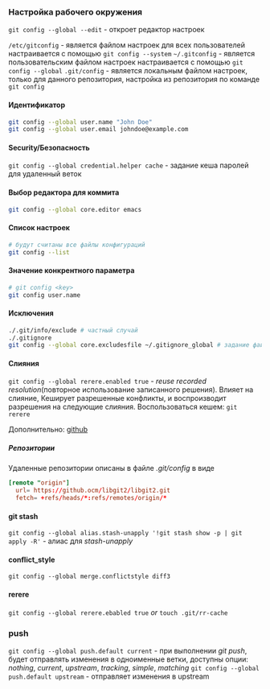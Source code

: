 ### Настройка рабочего окружения

`git config --global --edit` - откроет редактор настроек
 
`/etc/gitconfig` - является файлом настроек для всех пользователей настраивается с помощью `git config --system`
`~/.gitconfig` - является пользовательским файлом настроек настраивается с помощью `git config --global`
`.git/config` - является локальным файлом настроек, только для данного репозитория, настройка из репозитория по команде `git config`

#### Идентификатор

```sh
git config --global user.name "John Doe"
git config --global user.email johndoe@example.com
```

#### Security/Безопасность

`git config --global credential.helper cache` - задание кеша паролей для удаленный веток

#### Выбор редактора для коммита

```sh
git config --global core.editor emacs
```

#### Список настроек

```sh
# будут считаны все файлы конфигураций
git config --list
```

#### Значение конкрентного параметра

```sh
# git config <key>
git config user.name
```

#### Исключения

```sh
./.git/info/exclude # частный случай
./.gitignore
git config --global core.excludesfile ~/.gitignore_global # задание файла gitignore
```

#### Слияния

`git config --global rerere.enabled true` - _reuse recorded resolution_(повторное использование записанного решения). Влияет на слияние, Кеширует разрешенные конфликты, и воспроизводит разрешения на следующие слияния. Воспользоваться кешем: `git rerere`

Дополнительно: [github](https://github.com/github/gitignore)

##### Репозитории

Удаленные репозитории описаны в файле _.git/config_ в виде

```conf
[remote "origin"]
  url= https://github.ocm/libgit2/libgit2.git
  fetch= +refs/heads/*:refs/remotes/origin/*
```

#### git stash

`git config --global alias.stash-unapply '!git stash show -p | git apply -R'` - алиас для _stash-unapply_

#### conflict_style

`git config --global merge.conflictstyle diff3`

#### rerere

`git config --global rerere.ebabled true`
_or_
`touch .git/rr-cache`

### push

`git config --global push.default current` - при выполнении _git push_, будет отправлять изменения в одноименные ветки, доступны опции: _nothing_, _current_, _upstream_, _tracking_, _simple_, _matching_
`git config --global push.default upstream` - отправляет изменения в upstream
